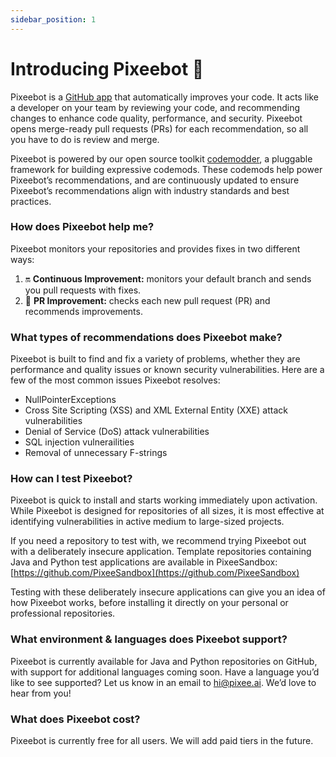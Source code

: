 ```yaml
---
sidebar_position: 1
---
```


# Introducing Pixeebot 👋

Pixeebot is a [GitHub app](https://github.com/apps/pixeebot/) that automatically improves your code. It acts like a developer on your team by reviewing your code, and recommending changes to enhance code quality, performance, and security. Pixeebot opens merge-ready pull requests (PRs) for each recommendation, so all you have to do is review and merge. 

Pixeebot is powered by our open source toolkit [codemodder](https://codemodder.io/), a pluggable framework for building expressive codemods. These codemods help power Pixeebot’s recommendations, and are continuously updated to ensure Pixeebot’s recommendations align with industry standards and best practices.

### How does Pixeebot help me?

Pixeebot monitors your repositories and provides fixes in two different ways:

1. :on: **Continuous Improvement:** monitors your default branch and sends you pull requests with fixes.
2. :seedling: **PR Improvement:** checks each new pull request (PR) and recommends improvements.

### What types of recommendations does Pixeebot make? 

Pixeebot is built to find and fix a variety of problems, whether they are performance and quality issues or known security vulnerabilities. Here are a few of the most common issues Pixeebot resolves:

* NullPointerExceptions 
* Cross Site Scripting (XSS) and XML External Entity (XXE) attack vulnerabilities 
* Denial of Service (DoS) attack vulnerabilities 
* SQL injection vulnerailities
* Removal of unnecessary F-strings

### How can I test Pixeebot?

Pixeebot is quick to install and starts working immediately upon activation. While Pixeebot is designed for repositories of all sizes, it is most effective at identifying vulnerabilities in active medium to large-sized projects. 

If you need a repository to test with, we recommend trying Pixeebot out with a deliberately insecure application. Template repositories containing Java and Python test applications are available in PixeeSandbox: [https://github.com/PixeeSandbox](https://github.com/PixeeSandbox)

Testing with these deliberately insecure applications can give you an idea of how Pixeebot works, before installing it directly on your personal or professional repositories. 

### What environment & languages does Pixeebot support?

Pixeebot is currently available for Java and Python repositories on GitHub, with support for additional languages coming soon. Have a language you’d like to see supported? Let us know in an email to [hi@pixee.ai](hi@pixee.ai). We’d love to hear from you! 

### What does Pixeebot cost?

Pixeebot is currently free for all users. We will add paid tiers in the future.
